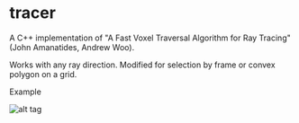 # tracer
A C++ implementation of "A Fast Voxel Traversal Algorithm for Ray Tracing" (John Amanatides, Andrew Woo). 

Works with any ray direction. Modified for selection by frame or convex polygon on a grid.

Example

![alt tag](http://savepic.ru/13677377.png "Example picture")
